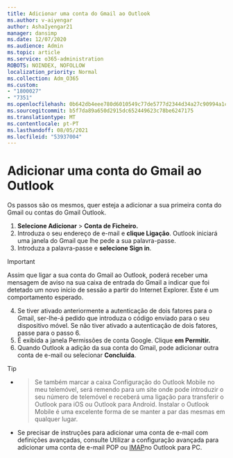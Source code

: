 ```yaml
---
title: Adicionar uma conta do Gmail ao Outlook
ms.author: v-aiyengar
author: AshaIyengar21
manager: dansimp
ms.date: 12/07/2020
ms.audience: Admin
ms.topic: article
ms.service: o365-administration
ROBOTS: NOINDEX, NOFOLLOW
localization_priority: Normal
ms.collection: Adm_O365
ms.custom:
- "1800027"
- "7351"
ms.openlocfilehash: 0b642db4eee780d6010549c77de5777d2344d34a27c90994a1c7759bdd9ffc07
ms.sourcegitcommit: b5f7da89a650d2915dc652449623c78be6247175
ms.translationtype: MT
ms.contentlocale: pt-PT
ms.lasthandoff: 08/05/2021
ms.locfileid: "53937004"
---
```

# <a name="add-a-gmail-account-to-outlook"></a>Adicionar uma conta do Gmail ao Outlook

Os passos são os mesmos, quer esteja a adicionar a sua primeira conta do Gmail ou contas do Gmail Outlook.

1. **Selecione Adicionar**  >  **Conta de Ficheiro.**
1. Introduza o seu endereço de e-mail e **clique Ligação**. Outlook iniciará uma janela do Gmail que lhe pede a sua palavra-passe. 
1. Introduza a palavra-passe e **selecione Sign in**.
> [!IMPORTANT]
> Assim que ligar a sua conta do Gmail ao Outlook, poderá receber uma mensagem de aviso na sua caixa de entrada do Gmail a indicar que foi detetado um novo início de sessão a partir do Internet Explorer. Este é um comportamento esperado.
4. Se tiver ativado anteriormente a autenticação de dois fatores para o Gmail, ser-lhe-á pedido que introduza o código enviado para o seu dispositivo móvel. Se não tiver ativado a autenticação de dois fatores, passe para o passo 6.
1. É exibida a janela Permissões de conta Google. Clique **em Permitir.**
1. Quando Outlook a adição da sua conta do Gmail, pode adicionar outra conta de e-mail ou selecionar **Concluída**.
> [!TIP]
- > Se também marcar a caixa Configuração do Outlook Mobile no meu telemóvel, será remendo para um site onde pode introduzir o seu número de telemóvel e receberá uma ligação para transferir o Outlook para iOS ou Outlook para Android. Instalar o Outlook Mobile é uma excelente forma de se manter a par das mesmas em qualquer lugar.
- Se precisar de instruções para adicionar uma conta de e-mail com definições avançadas, consulte Utilizar a configuração avançada para adicionar uma conta de e-mail POP ou [IMAP](https://support.microsoft.com/office/change-or-update-email-account-settings-in-outlook-for-windows-560a9065-3c3a-4ec5-a24f-cdb9a8d622a2#bkmk_advanced)no Outlook para PC.
